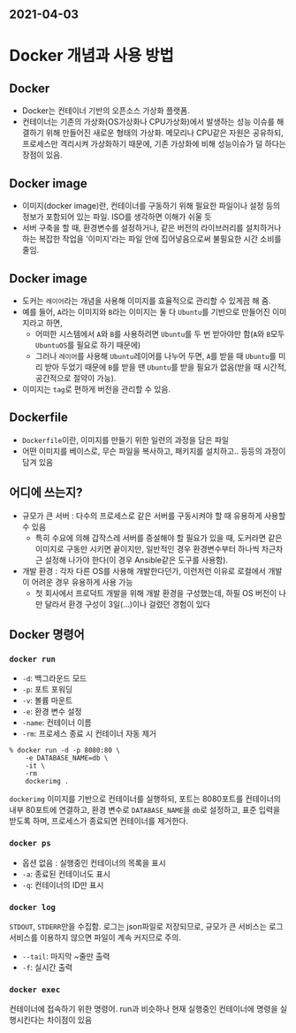 2021-04-03
---

# Docker 개념과 사용 방법

## Docker
- Docker는 컨테이너 기반의 오픈소스 가상화 플랫폼.
- 컨테이너는 기존의 가상화(OS가상화나 CPU가상화)에서 발생하는 성능 이슈를 해결하기 위해 만들어진 새로운 형태의 가상화.
  메모리나 CPU같은 자원은 공유하되, 프로세스만 격리시켜 가상화하기 때문에, 기존 가상화에 비해 성능이슈가 덜 하다는 장점이 있음.

## Docker image
- 이미지(docker image)란, 컨테이너를 구동하기 위해 필요한 파일이나 설정 등의 정보가 포함되어 있는 파일. ISO를 생각하면 이해가 쉬울 듯
- 서버 구축을 할 때, 환경변수를 설정하거나, 같은 버전의 라이브러리를 설치하거나 하는 복잡한 작업을 '이미지'라는 파일 안에 집어넣음으로써 불필요한 시간 소비를 줄임.

## Docker image
- 도커는 `레이어`라는 개념을 사용해 이미지를 효율적으로 관리할 수 있게끔 해 줌.
- 예를 들어, `A`라는 이미지와 `B`라는 이미지는 둘 다 `Ubuntu`를 기반으로 만들어진 이미지라고 하면,
  - 어떠한 시스템에서 `A`와 `B`를 사용하려면 `Ubuntu`를 두 번 받아야만 함(`A`와 `B`모두 `UbuntuOS`를 필요로 하기 때문에)
  - 그러나 `레이어`를 사용해 `Ubuntu`레이어를 나누어 두면, `A`를 받을 때 `Ubuntu`를 미리 받아 두었기 때문에 `B`를 받을 땐 `Ubuntu`를 받을 필요가 없음(받을 때 시간적, 공간적으로 절약이 가능).
- 이미지는 `tag`로 편하게 버전을 관리할 수 있음.

## Dockerfile
- `Dockerfile`이란, 이미지를 만들기 위한 일련의 과정을 담은 파일
- 어떤 이미지를 베이스로, 무슨 파일을 복사하고, 패키지를 설치하고.. 등등의 과정이 담겨 있음

## 어디에 쓰는지?
- 규모가 큰 서버 : 다수의 프로세스로 같은 서버를 구동시켜야 할 때 유용하게 사용할 수 있음
  - 특히 수요에 의해 갑작스레 서버를 증설해야 할 필요가 있을 때, 도커라면 같은 이미지로 구동만 시키면 끝이지만, 일반적인 경우 환경변수부터 하나씩 차근차근 설정해 나가야 한다(이 경우 Ansible같은 도구를 사용함).
- 개발 환경 : 각자 다른 OS를 사용해 개발한다던가, 이런저런 이유로 로컬에서 개발이 어려운 경우 유용하게 사용 가능
  - 첫 회사에서 프로덕트 개발을 위해 개발 환경을 구성했는데, 하필 OS 버전이 나만 달라서 환경 구성이 3일(...)이나 걸렸던 경험이 있다

## Docker 명령어

### `docker run`
- `-d`: 백그라운드 모드
- `-p`: 포트 포워딩
- `-v`: 볼륨 마운트
- `-e`: 환경 변수 설정
- `-name`: 컨테이너 이름
- `-rm`: 프로세스 종료 시 컨테이너 자동 제거

```shell
% docker run -d -p 8080:80 \
    -e DATABASE_NAME=db \
    -it \
    -rm
    dockerimg .
```
`dockerimg` 이미지를 기반으로 컨테이너를 실행하되,
포트는 8080포트를 컨테이너의 내부 80포트에 연결하고,
환경 변수로 `DATABASE_NAME`을 `db`로 설정하고,
표준 입력을 받도록 하며,
프로세스가 종료되면 컨테이너를 제거한다.

### `docker ps`
- 옵션 없음 : 실행중인 컨테이너의 목록을 표시
- `-a`: 종료된 컨테이너도 표시
- `-q`: 컨테이너의 ID만 표시

### `docker log`
`STDOUT`, `STDERR`만을 수집함. 로그는 json파일로 저장되므로, 규모가 큰 서비스는 로그 서비스를 이용하지 않으면 파일이 계속 커지므로 주의.
- `--tail`: 마지막 ~줄만 출력
- `-f`: 실시간 출력

### `docker exec`
컨테이너에 접속하기 위한 명령어. run과 비슷하나 현재 실행중인 컨테이너에 명령을 실행시킨다는 차이점이 있음

